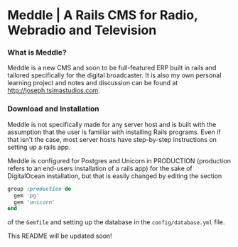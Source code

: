 # Meddle | A Rails CMS for Radio, Webradio and Television

### What is Meddle?

Meddle is a new CMS and soon to be full-featured ERP built in rails and tailored specifically for the digital broadcaster.
It is also my own personal learning project and notes and discussion can be found at http://joseph.tsimastudios.com.

### Download and Installation

Meddle is not specifically made for any server host and is built with the assumption that the user is familiar with installing Rails programs. Even if that isn't the case, most server hosts have step-by-step instructions on setting up a rails app.

Meddle is configured for Postgres and Unicorn in PRODUCTION (production refers to an end-users installation of a rails app) for the sake of DigitalOcean installation, but that is easily changed by editing the section

```ruby
group :production do
  gem 'pg'
  gem 'unicorn'
end
```
of the `Gemfile` and setting up the database in the `config/database.yml` file.

This README will be updated soon!

